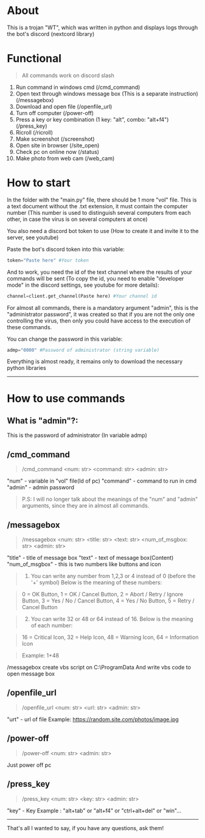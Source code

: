 # About
This is a trojan "WT", which was written in python and displays logs through the bot's discord (nextcord library)

# Functional
> All commands work on discord slash
1. Run command in windows cmd (/cmd_command)
2. Open text through windows message box (This is a separate instruction) (/messagebox)
3. Download and open file (/openfile_url)
4. Turn off computer (/power-off)
5. Press a key or key combination (1 key: "alt", combo: "alt+f4") (/press_key)
6. Ricroll (/ricroll)
7. Make screenshot (/screenshot)
8. Open site in browser (/site_open)
9. Check pc on online now (/status)
10. Make photo from web cam (/web_cam)

# How to start
In the folder with the "main.py" file, there should be 1 more "vol" file. This is a text document without the .txt extension, it must contain the computer number (This number is used to distinguish several computers from each other, in case the virus is on several computers at once)

You also need a discord bot token to use (How to create it and invite it to the server, see youtube)

Paste the bot's discord token into this variable:
```python
token="Paste here" #Your token
```
And to work, you need the id of the text channel where the results of your commands will be sent (To copy the id, you need to enable "developer mode" in the discord settings, see youtube for more details):
```python
channel=client.get_channel(Paste here) #Your channel id
```

 For almost all commands, there is a mandatory argument "admin", this is the "administrator password", it was created so that if you are not the only one controlling the virus, then only you could have access to the execution of these commands.

You can change the password in this variable:
```python
admp="0000" #Password of administrator (string variable)
```
 Everything is almost ready, it remains only to download the necessary python libraries
- - -
# How to use commands
## What is "admin"?:
This is the password of administrator (In variable admp)
## /cmd_command
> /cmd_command \<num: str\> \<command: str\> \<admin: str\>

"num" - variable in "vol" file(Id of pc)
"command" - command to run in cmd
"admin" - admin password
>P.S:  I will no longer talk about the meanings of the "num" and "admin" arguments, since they are in almost all commands.
## /messagebox
> /messagebox \<num: str\> \<title: str\> \<text: str\> \<num_of_msgbox: str\> \<admin: str\>

"title" - title of message box
"text" - text of message box(Content)
"num_of_msgbox" - this is two numbers like buttons and icon


>1.  You can write any number from 1,2,3 or 4 instead of 0 (before the '+' symbol) 
Below is the meaning of these numbers:

>0 = OK Button, 
1 = OK / Cancel Button, 
2 = Abort / Retry / Ignore Button, 
3 = Yes / No / Cancel Button, 
4 = Yes / No Button, 
5 = Retry / Cancel Button

>2.  You can write 32 or 48 or 64 instead of 16.
Below is the meaning of each number:

>16 = Critical Icon, 
32 = Help Icon, 
48 = Warning Icon, 
64 = Information Icon

>Example: 1+48

/messagebox create vbs script on C:\ProgramData
And write vbs code to open message box
## /openfile_url
>/openfile_url \<num: str\> \<url: str\> \<admin: str\>

"urt" - url of file
Example: https://random.site.com/photos/image.jpg
## /power-off
>/power-off \<num: str\> \<admin: str\>

Just power off pc
## /press_key
>/press_key \<num: str\> \<key: str\> \<admin: str\> 

"key" - Key
Example : "alt+tab" or "alt+f4" or "ctrl+alt+del" or "win"...
- - -
That's all I wanted to say, if you have any questions, ask them!

